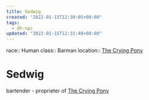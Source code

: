 ```yaml
---
title: Sedwig
created: "2022-01-15T12:30:05+00:00"
tags:
  - dh-npc
updated: "2022-01-15T12:31:40+00:00"
---
```


race:: Human
class:: Barman
location:: [The Crying Pony](The%20Crying%20Pony.md)

# Sedwig

bartender - proprieter of [The Crying Pony](The%20Crying%20Pony.md)
